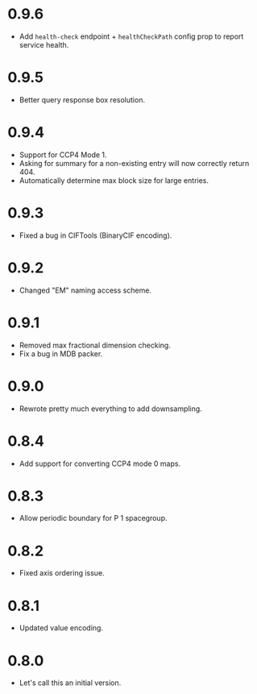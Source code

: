 # 0.9.6
* Add `health-check` endpoint + `healthCheckPath` config prop to report service health.

# 0.9.5
* Better query response box resolution.

# 0.9.4
* Support for CCP4 Mode 1.
* Asking for summary for a non-existing entry will now correctly return 404.
* Automatically determine max block size for large entries.

# 0.9.3
* Fixed a bug in CIFTools (BinaryCIF encoding).

# 0.9.2
* Changed "EM" naming access scheme.

# 0.9.1
* Removed max fractional dimension checking.
* Fix a bug in MDB packer.

# 0.9.0
* Rewrote pretty much everything to add downsampling.

# 0.8.4
* Add support for converting CCP4 mode 0 maps.

# 0.8.3
* Allow periodic boundary for P 1 spacegroup.

# 0.8.2
* Fixed axis ordering issue.

# 0.8.1
* Updated value encoding.

# 0.8.0
* Let's call this an initial version.